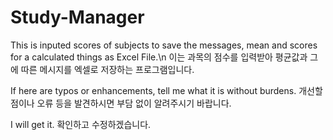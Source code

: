 # Study-Manager

This is inputed scores of subjects to save the messages, mean and scores for a calculated things as Excel File.\n
이는 과목의 점수를 입력받아 평균값과 그에 따른 메시지를 엑셀로 저장하는 프로그램입니다.


If here are typos or enhancements, tell me what it is without burdens.
개선할 점이나 오류 등을 발견하시면 부담 없이 알려주시기 바랍니다.


I will get it.
확인하고 수정하겠습니다.
